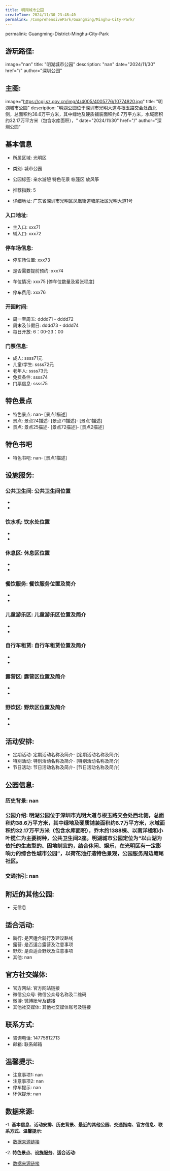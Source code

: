 ```yaml
---
title: 明湖城市公园
createTime: 2024/11/30 23:48:40
permalink: /ComprehensivePark/Guangming/Minghu-City-Park/
---
```

permalink: Guangming-District-Minghu-City-Park
## 游玩路径:
image="nan"
title: "明湖城市公园"
description: "nan"
date="2024/11/30"
href="/"
author="深圳公园"
## 主图:
image="https://cgj.sz.gov.cn/img/4/4005/4005776/10774820.jpg"
title: "明湖城市公园"
description: "明湖公园位于深圳市光明大道与根玉路交会处西北侧，总面积约38.6万平方米，其中绿地及硬质铺装面积约6.7万平方米，水域面积约32.17万平方米（包含水库面积），"
date="2024/11/30"
href="/"
author="深圳公园"
## 基本信息

- 所属区域: 光明区

- 类别: 城市公园

- 公园标签: 亲水游憩 特色花景 帐篷区 放风筝

- 推荐指数: 5

- 详细地址: 广东省深圳市光明区凤凰街道塘尾社区光明大道1号

### 入口地址:
- 主入口: xxx71
- 辅入口: xxx72
### 停车场信息:
- 停车场位置: xxx73

- 是否需要提前预约: xxx74

- 车位情况: xxx75 [停车位数量及紧张程度]

- 停车费用: xxx76

### 开园时间:
- 周一至周五: dddd71 - dddd72
- 周末及节假日: dddd73 - dddd74
- 每日开放: 6：00-23：00

### 门票信息:
- 成人: ssss71元
- 儿童/学生: ssss72元
- 老年人: ssss73元
- 免费条件: ssss74
- 门票信息: ssss75
## 特色景点
- 特色景点: nan- [景点1描述]
- 景点: 景点24描述- [景点71描述]- [景点1描述]
- 景点: 景点25描述- [景点72描述]- [景点2描述]
## 特色书吧
- 特色书吧: nan- [景点1描述]
## 设施服务:
### 公共卫生间: 公共卫生间位置
- 
- 
### 饮水机: 饮水处位置
- 
- 
### 休息区: 休息区位置
- 
- 
### 餐饮服务: 餐饮服务位置及简介
- 
- 
### 儿童游乐区: 儿童游乐区位置及简介
- 
- 
### 自行车租赁: 自行车租赁位置及简介
- 
- 
### 露营区: 露营区位置及简介
- 
- 
### 野炊区: 野炊区位置及简介

- 
- 
## 活动安排:
- 定期活动: 定期活动名称及简介- [定期活动名称及简介]
- 特别活动: 特别活动名称及简介- [特别活动名称及简介]
- 节日活动: 节日活动名称及简介- [节日活动名称及简介]
## 公园信息:
### 历史背景: nan
### 公园介绍: 明湖公园位于深圳市光明大道与根玉路交会处西北侧，总面积约38.6万平方米，其中绿地及硬质铺装面积约6.7万平方米，水域面积约32.17万平方米（包含水库面积），乔木约1388棵、以南洋楹和小叶榄仁为主要树种，公共卫生间2座。明湖城市公园定位为“以山湖为依托的生态型的、因地制宜的，结合休闲、娱乐，在光明区有一定影响力的综合性城市公园”，以荷花池打造特色景观，公园服务周边塘尾社区。
### 交通指引: nan

## 附近的其他公园:
- 无信息

## 适合活动:
- 骑行: 是否适合骑行及建议路线
- 露营: 是否适合露营及注意事项
- 野炊: 是否适合野炊及注意事项
- 其他: nan

## 官方社交媒体:
- 官方网站: 官方网站链接
- 微信公众号: 微信公众号名称及二维码
- 微博: 微博账号及链接
- 其他社交媒体: 其他社交媒体账号及链接

## 联系方式:
- 咨询电话: 14775812713
- 邮箱: 联系邮箱

## 温馨提示:
- 注意事项1: nan
- 注意事项2: nan
- 停车提示: nan
- 环保提示: nan

## 数据来源:
-1. **基本信息、活动安排、历史背景、最近的其他公园、交通指南、官方信息、联系方式、温馨提示**:
- [数据来源链接](https://cgj.sz.gov.cn/xsmh/gysz/csgy/content/post_10774820.html)

-2. **特色景点、设施服务、适合活动**:
- [数据来源链接](https://cgj.sz.gov.cn/xsmh/gysz/csgy/content/post_10774820.html)

